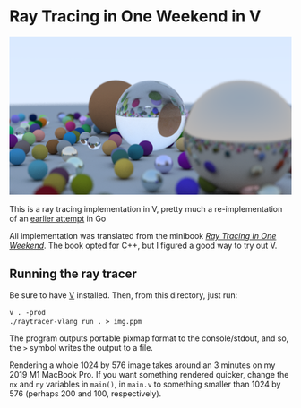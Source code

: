 # Ray Tracing in One Weekend in V

![Output from ray tracing](/output.png)

This is a ray tracing implementation in V, pretty much a re-implementation of an [earlier attempt](https://github.com/shovon/raytracing-golang) in Go

All implementation was translated from the minibook _[Ray Tracing In One Weekend](https://www.amazon.ca/Ray-Tracing-Weekend-Minibooks-Book-ebook/dp/B01B5AODD8)_. The book opted for C++, but I figured a good way to try out V.

## Running the ray tracer

Be sure to have [V](https://vlang.io/) installed. Then, from this directory, just run:

```
v . -prod
./raytracer-vlang run . > img.ppm
```

The program outputs portable pixmap format to the console/stdout, and so, the `>` symbol writes the output to a file.

Rendering a whole 1024 by 576 image takes around an 3 minutes on my 2019 M1 MacBook Pro. If you want something rendered quicker, change the `nx` and `ny` variables in `main()`, in `main.v` to something smaller than 1024 by 576 (perhaps 200 and 100, respectively).
